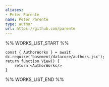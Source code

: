 ```yaml
---
aliases:
- Peter Parente
name: Peter Parente
type: author
url: https://github.com/parente
---
```



%% WORKS_LIST_START %%

```datacorejsx
const { AuthorWorks } = await dc.require('basement/datacore/authors.jsx');
return function View() {
    return <AuthorWorks/>
}
```
%% WORKS_LIST_END %%